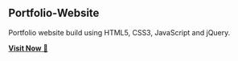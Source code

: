 ## Portfolio-Website
Portfolio website build using HTML5, CSS3, JavaScript and jQuery.

<a href="https://gorgeous-taffy-5c4b0d.netlify.app/" target="_blank">**Visit Now** 🚀</a>


